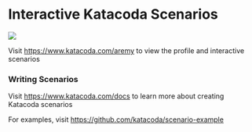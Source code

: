 # Interactive Katacoda Scenarios

[![](http://shields.katacoda.com/katacoda/aremy/count.svg)](https://www.katacoda.com/aremy "Get your profile on Katacoda.com")

Visit https://www.katacoda.com/aremy to view the profile and interactive scenarios

### Writing Scenarios
Visit https://www.katacoda.com/docs to learn more about creating Katacoda scenarios

For examples, visit https://github.com/katacoda/scenario-example
